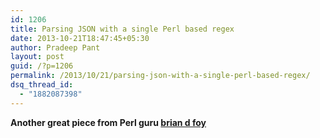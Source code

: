 ```yaml
---
id: 1206
title: Parsing JSON with a single Perl based regex
date: 2013-10-21T18:47:45+05:30
author: Pradeep Pant
layout: post
guid: /?p=1206
permalink: /2013/10/21/parsing-json-with-a-single-perl-based-regex/
dsq_thread_id:
  - "1882087398"
---
```

<p style="text-align: left;">
  <strong>Another great piece from Perl guru <a href="http://www252.pair.com/~comdog/">brian d foy</a></strong>
</p>



<div style="margin-bottom: 5px;">
</div>